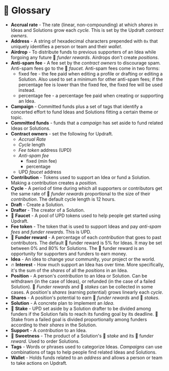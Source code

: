 # 📖 Glossary

* **Accrual rate** - The rate (linear, non-compounding) at which _shares_ in Ideas and Solutions grow each _cycle._ This is set by the Updraft _contract owners._
* **Address** - A string of hexadecimal characters prepended with `0x` that uniquely identifies a person or team and their _wallet_.
* **Airdrop** - To distribute funds to previous supporters of an Idea while forgoing any future 🎁 _funder rewards_. Airdrops don't create _positions_.
* **Anti-spam fee** - A fee set by the _contract owners_ to discourage spa&#x6D;_._ Anti-spam fees go to the 🚰 _faucet._ Anti-spam fees come in two forms:
  * fixed fee - the fee paid when editing a profile or drafting or editing a Solution. Also used to set a minimum for other anti-spam fees; if the percentage fee is lower than the fixed fee, the fixed fee will be used instead.
  * percentage fee - a percentage fee paid when creating or supporting an Idea.
* **Campaign** - Committed funds plus a set of tags that identify a concerted effort to fund Ideas and Solutions fitting a certain theme or topic.
* **Committed funds** - funds that a _campaign_ has set aside to fund related Ideas or Solutions.
* **Contract owners** - set the following for Updraft.
  * _Accrual Rate_
  * _Cycle_ length
  * _Fee token_ address (UPD)
  * _Anti-spam fee_
    * fixed (min fee)
    * percentage
  * UPD _faucet_ address
* **Contribution** - Tokens used to support an Idea or fund a Solution. Making a contribution creates a _position._
* **Cycle** - A period of time during which all supporters or contributors get the same rate of 🎁 _funder rewards_ proportional to the size of their _contribution_. The default cycle length is 12 hours.
* **Draft** - Create a Solution.
* **Drafter** - The creator of a Solution.
* 🚰 **Faucet** - A pool of UPD tokens used to help people get started using Updraft.
* **Fee token** - The token that is used to support Ideas and pay _anti-spam fees_ and _funder rewards_. This is UPD.
* 🎁 **Funder reward** - A percentage of each _contribution_ that goes to past contributor&#x73;_._ The default 🎁 funder reward is 5% for Ideas. It may be set between 0% and 80% for Solutions. The 🎁 funder reward is an opportunity for supporters and funders to earn money.
* **Idea** - An idea to change your community, your project or the world.
* 🔥 **Interest** - How much support an Idea has over time. More specifically, it's the sum of the _shares_ of all the _positions_ in an Idea.
* **Position** - A person's _contribution_ to an Idea or Solution. Can be withdrawn (in the case of Ideas), or refunded (in the case of a failed Solution). 🎁 _Funder rewards_ and 💎 _stakes_ can be collected in some cases. A position's _shares_ (earning potential) grows linearly each _cycle_.
* **Shares** - A position's potential to earn 🎁 _funder rewards_ and 💎 _stakes._
* **Solution** - A concrete plan to implement an _Idea_.
* 💎 **Stake** - UPD set aside by a Solution drafter to be divided among funders if the Solution fails to reach its funding goal by its deadline. 💎 Stake from a failed goal is divided proportionally among funders according to their _shares_ in the Solution.
* **Support** - A _contribution_ to an Idea.
* 🍬 **Sweetness** - The product of a Solution's 💎 &#x73;_&#x74;ake_ and its 🎁 &#x66;_&#x75;nder reward._ Used to order Solution&#x73;_._
* **Tags** - Words or phrases used to categorize Ideas. _Campaigns_ can use combinations of tags to help people find related Ideas and Solutions.
* **Wallet** - Holds funds related to an _address_ and allows a person or team to take actions on Updraf&#x74;_._
